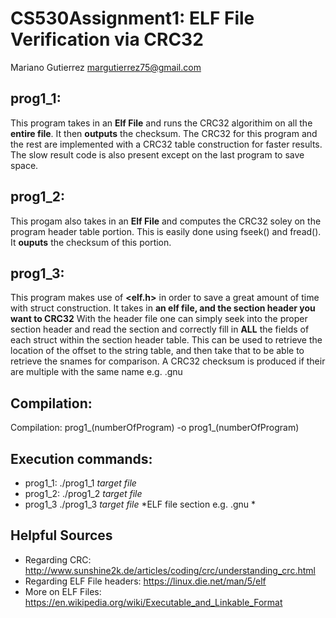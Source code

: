 # CS530Assignment1: ELF File Verification via CRC32
Mariano Gutierrez
margutierrez75@gmail.com

## prog1_1: 
   This program takes in an **Elf File** and runs the CRC32 algorithim 
   on all the **entire file**. It then **outputs** the checksum.
   The CRC32 for this program and the rest are implemented with a CRC32 table 
   construction for faster results. The slow result code is also present except
   on the last program to save space.
    
## prog1_2:
   This progam also takes in an **Elf File** and computes the CRC32 soley on the
   program header table portion. This is easily done using fseek() and fread().
   It **ouputs** the checksum of this portion.
    
## prog1_3:
   This program makes use of **<elf.h>** in order to save a great amount of time 
   with struct construction. It  takes in **an elf file, and the section header you want to CRC32** 
   With the header file one can simply seek into the
   proper section header and read the section and correctly fill in **ALL** 
   the fields of each struct within the section header table. This can be used to
   retrieve the location of the offset to the string table, and then take that
   to be able to retrieve the snames for comparison. A CRC32 checksum is produced
   if their are multiple with the same name e.g. .gnu
   
## Compilation:
   Compilation: prog1_(numberOfProgram) -o prog1_(numberOfProgram)
   
## Execution commands:
- prog1_1: ./prog1_1 *target file*
- prog1_2: ./prog1_2 *target file*
- prog1_3 ./prog1_3 *target file*  *ELF file section e.g. .gnu *

## Helpful Sources
- Regarding CRC: http://www.sunshine2k.de/articles/coding/crc/understanding_crc.html 
- Regarding ELF File headers: https://linux.die.net/man/5/elf 
- More on ELF Files: https://en.wikipedia.org/wiki/Executable_and_Linkable_Format
